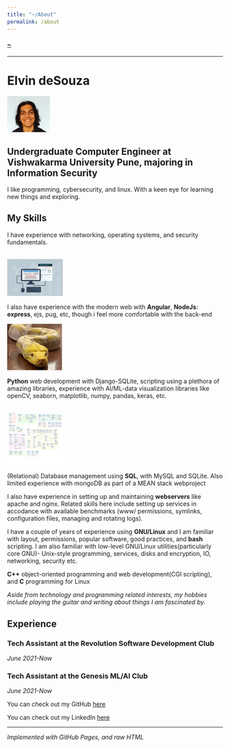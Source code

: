 ```yaml
---
title: "~/About"
permalink: /about
---
```


#### [~](../README.md)

---

# Elvin deSouza

<img src="img/me.jpg" width="100"/>

## Undergraduate Computer Engineer at Vishwakarma University Pune, majoring in Information Security

I like programming, cybersecurity, and linux. With a keen eye for learning new things and exploring.

## My Skills

I have experience with networking, operating systems, and security fundamentals.

<br><img src="img/modern-web.jpg" width="130"/>

I also have experience with the modern web with **Angular**, **NodeJs**: **express**, ejs, pug, etc, though i feel more comfortable with the back-end

![](img/python.jpg)

**Python** web development with Django-SQLite,
scripting using a plethora of amazing libraries,
experience with AI/ML-data visualization libraries like
openCV, seaborn, matplotlib, numpy, pandas, keras, etc.

<br><img src="img/db.png" width="130"/>

(Relational) Database management using **SQL**, with MySQL and SQLite. Also limited experience with mongoDB as part of a MEAN stack webproject

I also have experience in setting up and maintaining **webservers** like apache and nginx. Related skills here include setting up services in accodance with available benchmarks (www/ permissions, symlinks, configuration files, managing and rotating logs).

I have a couple of years of experience using **GNU/Linux** and I am familiar with layout, permissions, popular software, good practices, and **bash** scripting. I am also familiar with low-level GNU/Linux utilities(particularly core GNU)- Unix-style programming, services, disks and encryption, IO, networking, security etc.

**C++** object-oriented programming and web development(CGI scripting), and **C** programming for Linux

<!-- I am a proponent of free and open source software that adheres to the Unix philosophy. Software that adheres at least in part to this that i use or keep an eye on is listed here -->

_Aside from technology and programming related interests, my hobbies include playing the guitar and writing about things I am fascinated by._

## Experience

### Tech Assistant at the Revolution Software Development Club

_June 2021-Now_

### Tech Assistant at the Genesis ML/AI Club

_June 2021-Now_

You can check out my GitHub [here](https://github.com/elvindsouza/)

You can check out my LinkedIn [here](https://www.linkedin.com/in/elvindesouza/)

---

_Implemented with GitHub Pages, and raw HTML_
